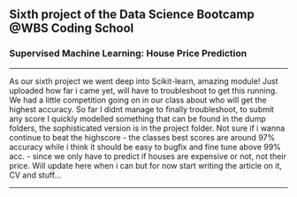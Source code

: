 ## Sixth project of the Data Science Bootcamp @WBS Coding School
### Supervised Machine Learning: House Price Prediction

---

As our sixth project we went deep into Scikit-learn, amazing module! Just uploaded how far i came yet, will have to troubleshoot to get this running.
We had a little competition going on in our class about who will get the highest accuracy. So far I didnt manage to finally troubleshoot, to submit any score I quickly modelled something that can be found in the dump folders, the sophisticated version is in the project folder. Not sure if i wanna continue to beat the highscore - the classes best scores are around 97% accuracy while i think it should be easy to bugfix and fine tune above 99% acc. - since we only have to predict if houses are expensive or not, not their price. Will update here when i can but for now start writing the article on it, CV and stuff...

---
